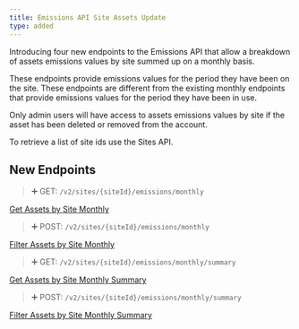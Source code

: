 ```yaml
---
title: Emissions API Site Assets Update
type: added
---
```


Introducing four new endpoints to the Emissions API that allow a breakdown of assets emissions values by site summed up on a monthly basis.

These endpoints provide emissions values for the period they have been on the site.  These endpoints are different from the existing monthly endpoints that provide emissions values for the period they have been in use.

Only admin users will have access to assets emissions values by site if the asset has been deleted or removed from the account.

To retrieve a list of site ids use the Sites API.

## New Endpoints

> ➕ GET: `/v2/sites/{siteId}/emissions/monthly`

[Get Assets by Site Monthly](ref:getsiteemissionsmonthlybysiteid)

> ➕ POST: `/v2/sites/{siteId}/emissions/monthly`

[Filter Assets by Site Monthly](ref:filtersiteemissionsmonthlybysiteid)

> ➕ GET: `/v2/sites/{siteId}/emissions/monthly/summary`

[Get Assets by Site Monthly Summary](ref:getsiteemissionsmonthlysummarybysiteid)

> ➕ POST: `/v2/sites/{siteId}/emissions/monthly/summary`

[Filter Assets by Site Monthly Summary](ref:filtersiteemissionsmonthlysummarybysiteid)